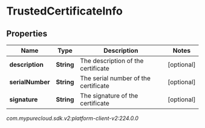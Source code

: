# TrustedCertificateInfo


## Properties

| Name | Type | Description | Notes |
| ------------ | ------------- | ------------- | ------------- |
| **description** | **String** | The description of the certificate |  [optional] |
| **serialNumber** | **String** | The serial number of the certificate |  [optional] |
| **signature** | **String** | The signature of the certificate |  [optional] |




_com.mypurecloud.sdk.v2:platform-client-v2:224.0.0_
